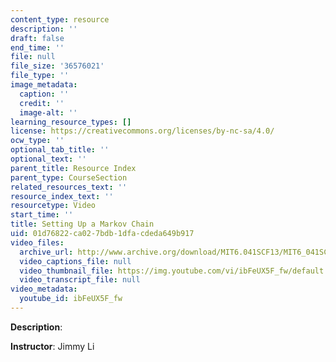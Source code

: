 ```yaml
---
content_type: resource
description: ''
draft: false
end_time: ''
file: null
file_size: '36576021'
file_type: ''
image_metadata:
  caption: ''
  credit: ''
  image-alt: ''
learning_resource_types: []
license: https://creativecommons.org/licenses/by-nc-sa/4.0/
ocw_type: ''
optional_tab_title: ''
optional_text: ''
parent_title: Resource Index
parent_type: CourseSection
related_resources_text: ''
resource_index_text: ''
resourcetype: Video
start_time: ''
title: Setting Up a Markov Chain
uid: 01d76822-ca02-7bdb-1dfa-cdeda649b917
video_files:
  archive_url: http://www.archive.org/download/MIT6.041SCF13/MIT6_041SCF13_Setting_Up_a_Markov_Chain_300k.mp4
  video_captions_file: null
  video_thumbnail_file: https://img.youtube.com/vi/ibFeUX5F_fw/default.jpg
  video_transcript_file: null
video_metadata:
  youtube_id: ibFeUX5F_fw
---
```

**Description**:

**Instructor**: Jimmy Li